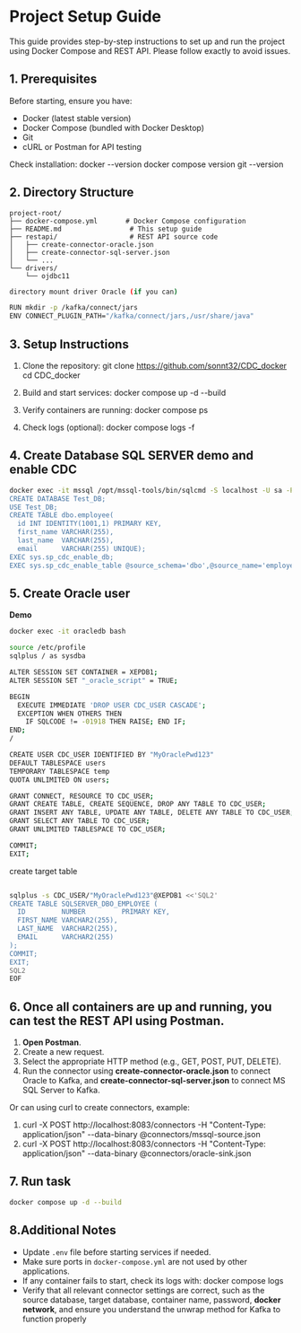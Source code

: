 # Project Setup Guide

This guide provides step-by-step instructions to set up and run the project using Docker Compose and REST API. Please follow exactly to avoid issues.

## 1. Prerequisites
Before starting, ensure you have:
- Docker (latest stable version)
- Docker Compose (bundled with Docker Desktop)
- Git
- cURL or Postman for API testing

Check installation:
docker --version
docker compose version
git --version

## 2. Directory Structure

```plaintext
project-root/
├── docker-compose.yml       # Docker Compose configuration
├── README.md                 # This setup guide
├── restapi/                  # REST API source code
│   ├── create-connector-oracle.json
│   ├── create-connector-sql-server.json
│   └── ...
└── drivers/
    └── ojdbc11
```
``` bash
directory mount driver Oracle (if you can)

RUN mkdir -p /kafka/connect/jars
ENV CONNECT_PLUGIN_PATH="/kafka/connect/jars,/usr/share/java"
```

## 3. Setup Instructions
1. Clone the repository:
git clone https://github.com/sonnt32/CDC_docker
cd CDC_docker

2. Build and start services:
docker compose up -d --build

3. Verify containers are running:
docker compose ps

4. Check logs (optional):
docker compose logs -f

## 4. Create Database SQL SERVER demo and enable CDC 

```bash
docker exec -it mssql /opt/mssql-tools/bin/sqlcmd -S localhost -U sa -P 'YourStrong!Passw0rd' -Q "
CREATE DATABASE Test_DB;
USE Test_DB;
CREATE TABLE dbo.employee(
  id INT IDENTITY(1001,1) PRIMARY KEY,
  first_name VARCHAR(255),
  last_name  VARCHAR(255),
  email      VARCHAR(255) UNIQUE);
EXEC sys.sp_cdc_enable_db;
EXEC sys.sp_cdc_enable_table @source_schema='dbo',@source_name='employee',@role_name=NULL;"
```



## 5. Create Oracle user

**Demo**
```bash
docker exec -it oracledb bash

source /etc/profile
sqlplus / as sysdba

ALTER SESSION SET CONTAINER = XEPDB1;
ALTER SESSION SET "_oracle_script" = TRUE;

BEGIN
  EXECUTE IMMEDIATE 'DROP USER CDC_USER CASCADE';
  EXCEPTION WHEN OTHERS THEN
    IF SQLCODE != -01918 THEN RAISE; END IF;
END;
/

CREATE USER CDC_USER IDENTIFIED BY "MyOraclePwd123"
DEFAULT TABLESPACE users
TEMPORARY TABLESPACE temp
QUOTA UNLIMITED ON users;

GRANT CONNECT, RESOURCE TO CDC_USER;
GRANT CREATE TABLE, CREATE SEQUENCE, DROP ANY TABLE TO CDC_USER;
GRANT INSERT ANY TABLE, UPDATE ANY TABLE, DELETE ANY TABLE TO CDC_USER;
GRANT SELECT ANY TABLE TO CDC_USER;
GRANT UNLIMITED TABLESPACE TO CDC_USER;

COMMIT;
EXIT;
```
create target table

``` bash

sqlplus -s CDC_USER/"MyOraclePwd123"@XEPDB1 <<'SQL2'
CREATE TABLE SQLSERVER_DBO_EMPLOYEE (
  ID         NUMBER         PRIMARY KEY,
  FIRST_NAME VARCHAR2(255),
  LAST_NAME  VARCHAR2(255),
  EMAIL      VARCHAR2(255)
);
COMMIT;
EXIT;
SQL2
EOF
```



## 6. Once all containers are up and running, you can test the REST API using **Postman**.

1. **Open Postman**.
2. Create a new request.
3. Select the appropriate HTTP method (e.g., GET, POST, PUT, DELETE).
4. Run the connector using **create-connector-oracle.json** to connect Oracle to Kafka, and **create-connector-sql-server.json** to connect MS SQL Server to Kafka.

Or can using curl to create connectors, example:

1. curl -X POST http://localhost:8083/connectors -H "Content-Type: application/json" --data-binary @connectors/mssql-source.json
2. curl -X POST http://localhost:8083/connectors -H "Content-Type: application/json" --data-binary @connectors/oracle-sink.json

## 7. Run task

```bash
docker compose up -d --build
```


## 8.Additional Notes
- Update `.env` file before starting services if needed.
- Make sure ports in `docker-compose.yml` are not used by other applications.
- If any container fails to start, check its logs with: docker compose logs <service-name>
- Verify that all relevant connector settings are correct, such as the source database, target database, container name, password, **docker network**, and ensure you understand the unwrap method for Kafka to function properly
